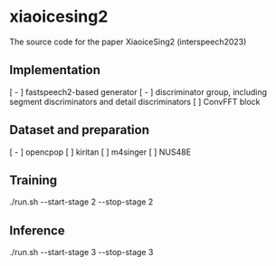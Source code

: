# xiaoicesing2
The source code for the paper XiaoiceSing2 (interspeech2023)

## Implementation

[ - ] fastspeech2-based generator
[ - ] discriminator group, including segment discriminators and detail discriminators
[ ] ConvFFT block

## Dataset and preparation

[ - ] opencpop
[ ] kiritan
[ ] m4singer
[ ] NUS48E

## Training

./run.sh --start-stage 2 --stop-stage 2

## Inference

./run.sh --start-stage 3 --stop-stage 3
